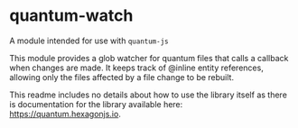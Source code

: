 # quantum-watch

A module intended for use with `quantum-js`

This module provides a glob watcher for quantum files that calls a callback when changes are made. It keeps track of @inline entity references, allowing only the files affected by a file change to be rebuilt.

This readme includes no details about how to use the library itself as there is documentation for the library available here: https://quantum.hexagonjs.io.